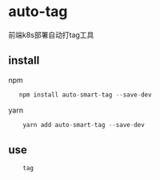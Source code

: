 # auto-tag

前端k8s部署自动打tag工具


## install

npm

```javascript
   npm install auto-smart-tag --save-dev
```

yarn

```javascript
    yarn add auto-smart-tag --save-dev
```

## use

```
    tag
```

